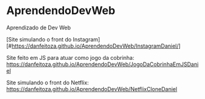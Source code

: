 # AprendendoDevWeb
 Aprendizado de Dev Web
 
 [Site simulando o front do Instagram][#https://danfeitoza.github.io/AprendendoDevWeb/InstagramDaniel/]

 Site feito em JS para atuar como jogo da cobrinha:
 https://danfeitoza.github.io/AprendendoDevWeb/JogoDaCobrinhaEmJSDaniel
 
 Site simulando o front do Netflix:
 https://danfeitoza.github.io/AprendendoDevWeb/NetflixCloneDaniel
